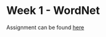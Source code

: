 # Week 1 - WordNet

Assignment can be found [here](https://coursera.cs.princeton.edu/algs4/assignments/wordnet/specification.php)
